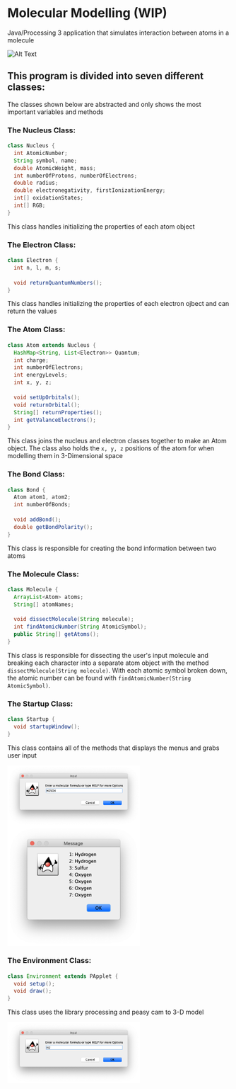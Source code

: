 # Molecular Modelling (WIP)
Java/Processing 3 application that simulates interaction between atoms in a molecule

![Alt Text](https://media.giphy.com/media/idkWMfHcnuBpbJ3g9T/200w_d.gif)

## This program is divided into seven different classes:
The classes shown below are abstracted and only shows the most important variables and methods

### The Nucleus Class:

```Java
class Nucleus { 
  int AtomicNumber;
  String symbol, name;
  double AtomicWeight, mass;
  int numberOfProtons, numberOfElectrons;
  double radius;
  double electronegativity, firstIonizationEnergy;
  int[] oxidationStates;
  int[] RGB;
}
```

This class handles initializing the properties of each atom object

### The Electron Class:

```Java
class Electron {
  int n, l, m, s;
  
  void returnQuantumNumbers(); 
}
```

This class handles initializing the properties of each electron ojbect and can return the values

### The Atom Class:

```Java
class Atom extends Nucleus {
  HashMap<String, List<Electron>> Quantum;
  int charge;
  int numberOfElectrons;
  int energyLevels;
  int x, y, z;
  
  void setUpOrbitals();
  void returnOrbital();
  String[] returnProperties();
  int getValanceElectrons();
}
```

This class joins the nucleus and electron classes together to make an Atom object. The class also holds the `x, y, z` positions of the atom for when modelling them in 3-Dimensional space

### The Bond Class:

```Java
class Bond {
  Atom atom1, atom2;
  int numberOfBonds;
  
  void addBond();
  double getBondPolarity();
}
```

This class is responsible for creating the bond information between two atoms

### The Molecule Class:

```Java
class Molecule {
  ArrayList<Atom> atoms;
  String[] atomNames;
  
  void dissectMolecule(String molecule);
  int findAtomicNumber(String AtomicSymbol);
  public String[] getAtoms();
}
```

This class is responsible for dissecting the user's input molecule and breaking each character into a separate atom object with the method `dissectMolecule(String molecule)`. With each atomic symbol broken down, the atomic number can be found with `findAtomicNumber(String AtomicSymbol)`.

### The Startup Class:

```Java
class Startup {
  void startupWindow();
}
```

This class contains all of the methods that displays the menus and grabs user input

<img src = "Media/InputMolecule.png" width=300 align="center"/>

<img src = "Media/InputMoleculeList.png" width=300 align="center"/>

### The Environment Class:

```Java
class Environment extends PApplet {
  void setup();
  void draw();
}
```

This class uses the library processing and peasy cam to 3-D model 

<img src = "Media/H2Molecule.png" width=300 align="center"/>


